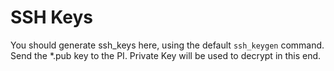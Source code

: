 # SSH Keys

You should generate ssh_keys here, using the default `ssh_keygen` command. Send the *.pub key to the PI. Private Key will be used to decrypt in this end.
